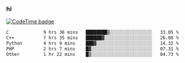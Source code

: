 ### hi  


<!--
**passer12/passer12** is a ✨ _special_ ✨ repository because its `README.md` (this file) appears on your GitHub profile.

Here are some ideas to get you started:

- 🔭 I’m currently working on ...
- 🌱 I’m currently learning ...
- 👯 I’m looking to collaborate on ...
- 🤔 I’m looking for help with ...
- 💬 Ask me about ...
- 📫 How to reach me: ...
- 😄 Pronouns: ...
- ⚡ Fun fact: ...
-->
<!--[![Top Langs](https://github-readme-stats.vercel.app/api/top-langs/?username=passer12&show_icons=true&theme=radical&count_private=true)](https://github.com/anuraghazra/github-readme-stats)-->
<!--[![Anurag's GitHub stats](https://github-readme-stats.vercel.app/api?username=passer12&show_icons=true&theme=radical&count_private=true)](https://github.com/anuraghazra/github-readme-stats)-->


[![CodeTime badge](https://img.shields.io/endpoint?style=social&url=https%3A%2F%2Fapi.codetime.dev%2Fshield%3Fid%3D20950%26project%3D%26in%3D0)](https://codetime.dev)

<!--START_SECTION:waka-->

```txt
C             9 hrs 36 mins   ████████▒░░░░░░░░░░░░░░░░   33.05 %
C++           7 hrs 35 mins   ██████▓░░░░░░░░░░░░░░░░░░   26.08 %
Python        4 hrs 9 mins    ███▓░░░░░░░░░░░░░░░░░░░░░   14.32 %
PHP           2 hrs 7 mins    █▓░░░░░░░░░░░░░░░░░░░░░░░   07.31 %
Other         1 hr 22 mins    █▒░░░░░░░░░░░░░░░░░░░░░░░   04.73 %
```

<!--END_SECTION:waka-->


